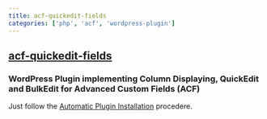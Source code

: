 ```yaml
---
title: acf-quickedit-fields
categories: ['php', 'acf', 'wordpress-plugin']
---
```

## [acf-quickedit-fields](https://github.com/mcguffin/acf-quickedit-fields)

### WordPress Plugin implementing Column Displaying, QuickEdit and BulkEdit for Advanced Custom Fields (ACF)

Just follow the [Automatic Plugin Installation](https://wordpress.org/support/article/managing-plugins/#automatic-plugin-installation) procedere.
